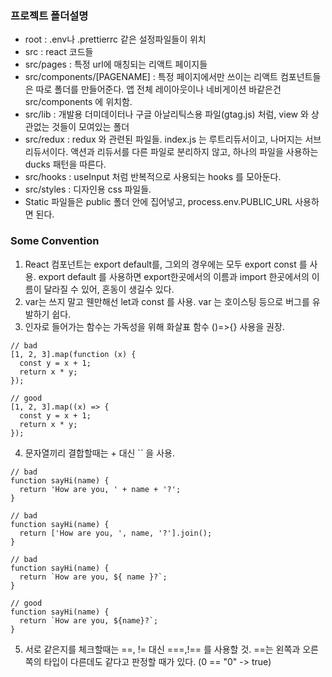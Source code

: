 ### 프로젝트 폴더설명

- root : .env나 .prettierrc 같은 설정파일들이 위치
- src : react 코드들
- src/pages : 특정 url에 매칭되는 리액트 페이지들
- src/components/[PAGENAME] : 특정 페이지에서만 쓰이는 리액트 컴포넌트들은 따로 폴더를 만들어준다. 앱 전체 레이아웃이나 네비게이션 바같은건 src/components 에 위치함.
- src/lib : 개발용 더미데이터나 구글 아날리틱스용 파일(gtag.js) 처럼, view 와 상관없는 것들이 모여있는 폴더
- src/redux : redux 와 관련된 파일들. index.js 는 루트리듀서이고, 나머지는 서브리듀서이다. 액션과 리듀서를 다른 파일로 분리하지 않고, 하나의 파일을 사용하는 ducks 패턴을 따른다.
- src/hooks : useInput 처럼 반복적으로 사용되는 hooks 를 모아둔다.
- src/styles : 디자인용 css 파일들.
- Static 파일들은 public 폴더 안에 집어넣고, process.env.PUBLIC_URL 사용하면 된다.

### Some Convention

1. React 컴포넌트는 export default를, 그외의 경우에는 모두 export const 를 사용. export default 를 사용하면 export한곳에서의 이름과 import 한곳에서의 이름이 달라질 수 있어, 혼동이 생길수 있다.
2. var는 쓰지 말고 웬만해선 let과 const 를 사용. var 는 호이스팅 등으로 버그를 유발하기 쉽다.
3. 인자로 들어가는 함수는 가독성을 위해 화살표 함수 ()=>{} 사용을 권장.

```
// bad
[1, 2, 3].map(function (x) {
  const y = x + 1;
  return x * y;
});

// good
[1, 2, 3].map((x) => {
  const y = x + 1;
  return x * y;
});
```

4. 문자열끼리 결합할때는 + 대신 \`\` 을 사용.

```
// bad
function sayHi(name) {
  return 'How are you, ' + name + '?';
}

// bad
function sayHi(name) {
  return ['How are you, ', name, '?'].join();
}

// bad
function sayHi(name) {
  return `How are you, ${ name }?`;
}

// good
function sayHi(name) {
  return `How are you, ${name}?`;
}
```

5. 서로 같은지를 체크할때는 ==, != 대신 ===,!== 를 사용할 것. ==는 왼쪽과 오른쪽의 타입이 다른데도 같다고 판정할 때가 있다. (0 == "0" -> true)

